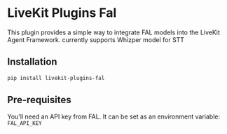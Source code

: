 # LiveKit Plugins Fal

This plugin provides a simple way to integrate FAL models into the LiveKit Agent Framework. currently supports Whizper model for STT

## Installation

```bash
pip install livekit-plugins-fal
```

## Pre-requisites

You'll need an API key from FAL. It can be set as an environment variable: `FAL_API_KEY`

